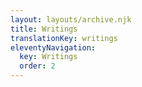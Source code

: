 ```yaml
---
layout: layouts/archive.njk
title: Writings
translationKey: writings
eleventyNavigation:
  key: Writings
  order: 2
---
```


